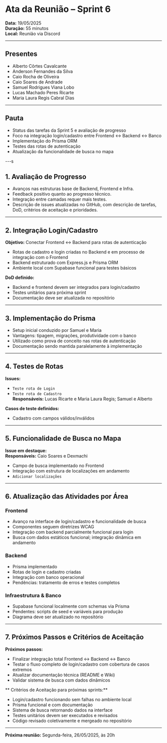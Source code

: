 # Ata da Reunião – Sprint 6

**Data:** 19/05/2025  
**Duração:** 55 minutos  
**Local:** Reunião via Discord

---

## Presentes

- Alberto Côrtes Cavalcante
- Anderson Fernandes da Silva
- Caio Rocha de Oliveira
- Caio Soares de Andrade
- Samuel Rodrigues Viana Lobo
- Lucas Machado Peres Ricarte
- Maria Laura Regis Cabral Dias

---

## Pauta

- Status das tarefas da Sprint 5 e avaliação de progresso
- Foco na integração login/cadastro entre Frontend ↔ Backend ↔ Banco
- Implementação do Prisma ORM
- Testes das rotas de autenticação
- Atualização da funcionalidade de busca no mapa

---s

## 1. Avaliação de Progresso

- Avanços nas estruturas base de Backend, Frontend e Infra.
- Feedback positivo quanto ao progresso técnico.
- Integração entre camadas requer mais testes.
- Descrição de issues atualizadas no GitHub, com descrição de tarefas, DoD, critérios de aceitação e prioridades.

---

## 2. Integração Login/Cadastro

**Objetivo:** Conectar Frontend ↔ Backend para rotas de autenticação

- Rotas de cadastro e login criadas no Backend e em processo de integração com o Frontend
- Backend estruturado com Express.js e Prisma ORM
- Ambiente local com Supabase funcional para testes básicos

**DoD definido:**

- Backend e frontend devem ser integrados para login/cadastro
- Testes unitários para próxima sprint
- Documentação deve ser atualizada no repositório

---

## 3. Implementação do Prisma

- Setup inicial conduzido por Samuel e Maria
- Vantagens: tipagem, migrações, produtividade com o banco
- Utilizado como prova de conceito nas rotas de autenticação
- Documentação sendo mantida paralelamente à implementação

---

## 4. Testes de Rotas

**Issues:**

- `Teste rota de Login`
- `Teste rota de Cadastro`  
  **Responsáveis:** Lucas Ricarte e Maria Laura Regis; Samuel e Alberto

**Casos de teste definidos:**

- Cadastro com campos válidos/inválidos

---

## 5. Funcionalidade de Busca no Mapa

**Issue em destaque:**  
**Responsáveis:** Caio Soares e Dexmachi

- Campo de busca implementado no Frontend
- Integração com estrutura de localizações em andamento
- `Adicionar localizações`

---

## 6. Atualização das Atividades por Área

### Frontend

- Avanço na interface de login/cadastro e funcionalidade de busca
- Componentes seguem diretrizes WCAG
- Integração com backend parcialmente funcional para login
- Busca com dados estáticos funcional; integração dinâmica em andamento

### Backend

- Prisma implementado
- Rotas de login e cadastro criadas
- Integração com banco operacional
- Pendências: tratamento de erros e testes completos

### Infraestrutura & Banco

- Supabase funcional localmente com schemas via Prisma
- Pendentes: scripts de seed e variáveis para produção
- Diagrama deve ser atualizado no repositório

---

## 7. Próximos Passos e Critérios de Aceitação

**Próximos passos:**

- Finalizar integração total Frontend ↔ Backend ↔ Banco
- Testar o fluxo completo de login/cadastro com cobertura de casos extremos
- Atualizar documentação técnica (README e Wiki)
- Validar sistema de busca com dados dinâmicos

** Critérios de Aceitação para próximas sprints:**

- Login/cadastro funcionando sem falhas no ambiente local
- Prisma funcional e com documentação
- Sistema de busca retornando dados na interface
- Testes unitários devem ser executados e revisados
- Código revisado coletivamente e mergeado no repositório

---

**Próxima reunião:** Segunda-feira, 26/05/2025, às 20h
